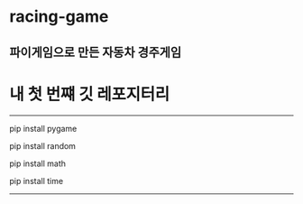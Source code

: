 # racing-game
파이게임으로 만든 자동차 경주게임
--------------------------------
내 첫 번쨰 깃 레포지터리
=======================
---------------------------

pip install pygame

pip install random

pip install math

pip install time

---------------------------
